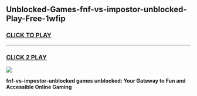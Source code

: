 
## Unblocked-Games-fnf-vs-impostor-unblocked-Play-Free-1wfip
<h3>
<a href="https://premium76.site?title=fnf-vs-impostor-unblocked&ref=23A">CLICK TO PLAY</a></h3>
<hr>

<h3>
<a href="https://premium76.site?title=fnf-vs-impostor-unblocked&ref=23A">CLICK 2 PLAY</a>
  
</h3>

<a href="https://premium76.site?title=fnf-vs-impostor-unblocked&ref=23A"><img src="https://clearcache.store/games.png"></a>


**fnf-vs-impostor-unblocked games unblocked: Your Gateway to Fun and Accessible Online Gaming**
